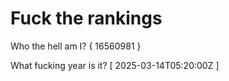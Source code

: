# Fuck the rankings

Who the hell am I?
{ 16560981 }

What fucking year is it?
[ 2025-03-14T05:20:00Z ]
